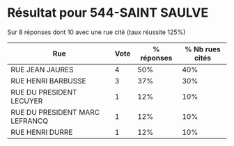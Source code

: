 # Résultat pour 544-SAINT SAULVE

Sur 8 réponses dont 10 avec une rue cité (taux réussite 125%)

| Rue | Vote | % réponses | % Nb rues cités|
|-----|------|------------|----------------|
| RUE JEAN JAURES | 4 | 50% | 40%|
| RUE HENRI BARBUSSE | 3 | 37% | 30%|
| RUE DU PRESIDENT LECUYER | 1 | 12% | 10%|
| RUE DU PRESIDENT MARC LEFRANCQ | 1 | 12% | 10%|
| RUE HENRI DURRE | 1 | 12% | 10%|
